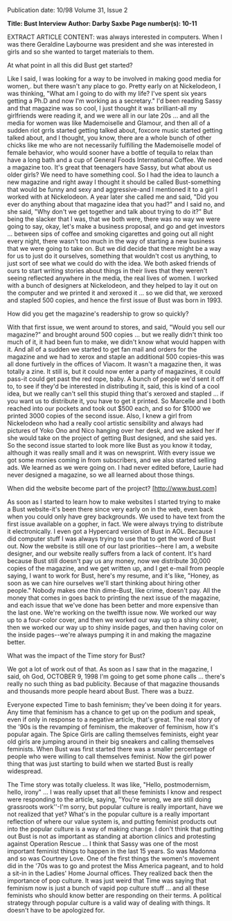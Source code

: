 Publication date: 10/98
Volume 31, Issue 2

**Title: Bust Interview**
**Author: Darby Saxbe**
**Page number(s): 10-11**

EXTRACT ARTICLE CONTENT:
was always interested in computers. When I 
was there Geraldine Laybourne was president 
and she was interested in girls and so she 
wanted to target materials to them. 

At what point in all this did Bust get started? 

Like I said, I was looking for a way to be 
involved in making good media for women,. 
but there wasn't any place to go. Pretty early 
on at Nickelodeon, I was thinking, "What am 
I going to do with my life? I've spent six years 
getting a Ph.D and now I'm working as a secretary." I'd been reading Sassy and that magazine was so cool, I just thought it was brilliant-all my girlfriends were reading it, and 
we were all in our late 20s ... and all the media 
for women was like Mademoiselle and Glamour, and then all of a sudden riot grrls started 
getting talked about, foxcore music started 
getting talked about, and I thought, you 
know, there are a whole bunch of other chicks 
like me who are not necessarily fulfilling the 
Mademoiselle model of female behavior, who 
would sooner have a bottle of tequila to relax 
than have a long bath and a cup of General 
Foods International Coffee. We need a magazine too. It's great that teenagers have Sassy, 
but what about us older girls? We need to 
have something cool. So I had the idea to 
launch a new magazine and right away I 
thought it should be called Bust-something 
that would be funny and sexy and aggressive-and I mentioned it to a girl I worked 
with at Nickelodeon. A year later she called 
me and said, "Did you ever do anything 
about that magazine idea that you had?" and I 
said no, and she said, "Why don't we get 
together and talk about trying to do it?" But 
being the slacker that I was, that we both 
were, there was no way we were going to say, 
okay, let's make a business proposal, and go 
and get investors ... between sips of coffee and 
smoking cigarettes and going out all night 
every night, there wasn't too much in the way 
of starting a new business that we were going 
to take on. But we did decide that there might 
be a way for us to just do it ourselves, something that wouldn't cost us anything, to just 
sort of see what we could do with the idea. 
We both asked friends of ours to start writing 
stories about things in their lives that they 
weren't seeing reflected anywhere in the 
media, the real lives of women. I worked with 
a bunch of designers at Nickelodeon, and 
they helped to lay it out on the computer and 
we printed it and xeroxed it ... so we did that, 
we xeroxed and stapled 500 copies, and hence 
the first issue of Bust was born in 1993. 

How did you get the magazine's readership 
to grow so quickly? 

With that first issue, we went around to 
stores, and said, "Would you sell our magazine?" and brought around 500 copies ... but 
we really didn't think too much of it, it had 
been fun to make, we didn't know what 
would happen with it. And all of a sudden we 
started to get fan mail and orders for the magazine and we had to xerox and staple an additional 500 copies-this was all done furtively 
in the offices of Viacom. It wasn't a magazine 
then, it was totally a zine. It still is, but it 
could now enter a party of magazines, it could 
pass-it could get past the red rope, baby. A 
bunch of people we'd sent it off to, to see if 
they'd be interested in distributing it, said, this 
is kind of a cool idea, but we really can't sell 
this 
stupid 
thing 
that's 
xeroxed 
and 
stapled ... if you want us to distribute it, you 
have to get it printed. So Marcelle and I both 
reached into our pockets and took out $500 
each, and so for $1000 we printed 3000 
copies of the second issue. Also, I knew a girl 
from Nickelodeon who had a really cool artistic 
sensibility and always had pictures of Yoko 
Ono and Nico hanging over her desk, and we 
asked her if she would take on the project of 
getting Bust designed, and she said yes. So the 
second issue started to look more like Bust as 
you know it today, although it was really small 
and it was on newsprint. With every issue we 
got some monies coming in from subscribers, 
and we also started selling ads. We learned as 
we were going on. I had never edited before, 
Laurie had never designed a magazine, so we 
all learned about those things. 

When did the website become part of the 
project? [http://www.bust.com] 

As soon as I started to learn how to make 
websites I started trying to make a Bust website-it's been there since very early on in the 
web, even back when you could only have 
grey backgrounds. We used to have text from 
the first issue available on a gopher, in fact. 
We were always trying to distribute it electronically. I even got a Hypercard version of 
Bust in AOL. Because I did computer stuff I 
was always trying to use that to get the word 
of Bust out. Now the website is still one of our 
last priorities--here I am, a website designer, 
and our website really suffers from a lack of 
content. It's hard because Bust still doesn't pay 
us any money, now we distribute 30,000 
copies of the magazine, and we get written up, 
and I get e-mail from people saying, I want to 
work for Bust, here's my resume, and it's like, 
"Honey, as soon as we can hire ourselves we'll 
start thinking about hiring other people." 
Nobody makes one thin dime-Bust, like 
crime, doesn't pay. All the money that comes 
in goes back to printing the next issue of the 
magazine, and each issue that we've done has 
been better and more expensive than the last 
one. We're working on the twelfth issue now. 
We worked our way up to a four-color cover, 
and then we worked our way up to a shiny 
cover, then we worked our way up to shiny 
inside pages, and then having color on the 
inside pages--we're always pumping it in and 
making the magazine better. 

What was the impact of the Time story for 
Bust? 

We got a lot of work out of that. As soon 
as I saw that in the magazine, I said, oh God, 
OCTOBER 9, 1998
I'm going to get some phone calls ... there's 
really no such thing as bad publicity. Because 
of that magazine thousands and thousands 
more people heard about Bust. There was a 
buzz. 

Everyone expected Time to bash feminism; they've been doing it for years. Any 
time that feminism has a chance to get up on 
the podium and speak, even if only in 
response to a negative article, that's great. The 
real story of the '90s is the revamping of feminism, the makeover of feminism, how it's 
popular again. The Spice Girls are calling 
themselves feminists, eight year old girls are 
jumping around in their big sneakers and calling themselves feminists. When Bust was first 
started there was a smaller percentage of people who were willing to call themselves feminist. Now the girl power thing that was just 
starting to build when we started Bust is really 
widespread. 

The Time story was totally clueless. It was 
like, "Hello, postmodernism, hello, irony" ... I 
was really upset that all these feminists I know 
and respect were responding to the article, 
saying, "You're wrong, we are still doing grassroots work''-I'm sorry, but popular culture is 
really important, have we not realized that 
yet? What's in the popular culture is a really 
important reflection of where our value system is, and putting feminist products out into 
the popular culture is a way of making 
change. I don't think that putting out Bust is 
not as important as standing at abortion clinics and protesting against Operation Rescue ... I think that Sassy was one of the most 
important feminist things to happen in the 
last 15 years. So was Madonna and so was 
Courtney Love. One of the first things the 
women's movement did in the '70s was to go 
and protest the Miss America pageant, and to 
hold a sit-in in the Ladies' Home Journal offices. They realized back then the importance of pop culture. It was just weird that 
Time was saying that feminism now is just a 
bunch of vapid pop culture stuff ... and all 
these feminists who should know better are 
responding on their terms. A political strategy 
through popular culture is a valid way of dealing with things. It doesn't have to be apologized for.